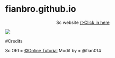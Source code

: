 # fianbro.github.io

<p align="center">
Sc website  <a href="https:\\fianbro.github.io">/>Click in here</a>

</p>


<img src="https://telegra.ph/file/543eaac8c8082f38eeb21.jpg">

#Credits

Sc ORI = <a href="https://m.youtube.com/c/OnlineTutorials4Designers">©Online Tutorial</a>
Modif by = @fian014
